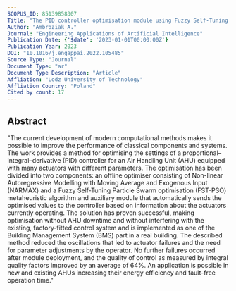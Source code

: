 ```yaml
---
SCOPUS_ID: 85139858307
Title: "The PID controller optimisation module using Fuzzy Self-Tuning PSO for Air Handling Unit in continuous operation"
Author: "Ambroziak A."
Journal: "Engineering Applications of Artificial Intelligence"
Publication Date: {'$date': '2023-01-01T00:00:00Z'}
Publication Year: 2023
DOI: "10.1016/j.engappai.2022.105485"
Source Type: "Journal"
Document Type: "ar"
Document Type Description: "Article"
Affliation: "Lodz University of Technology"
Affliation Country: "Poland"
Cited by count: 17
---
```


## Abstract
"The current development of modern computational methods makes it possible to improve the performance of classical components and systems. The work provides a method for optimising the settings of a proportional–integral–derivative (PID) controller for an Air Handling Unit (AHU) equipped with many actuators with different parameters. The optimisation has been divided into two components: an offline optimiser consisting of Non-linear Autoregressive Modelling with Moving Average and Exogenous Input (NARMAX) and a Fuzzy Self-Tuning Particle Swarm optimisation (FST-PSO) metaheuristic algorithm and auxiliary module that automatically sends the optimised values to the controller based on information about the actuators currently operating. The solution has proven successful, making optimisation without AHU downtime and without interfering with the existing, factory-fitted control system and is implemented as one of the Building Management System (BMS) part in a real building. The described method reduced the oscillations that led to actuator failures and the need for parameter adjustments by the operator. No further failures occurred after module deployment, and the quality of control as measured by integral quality factors improved by an average of 64%. An application is possible in new and existing AHUs increasing their energy efficiency and fault-free operation time."
